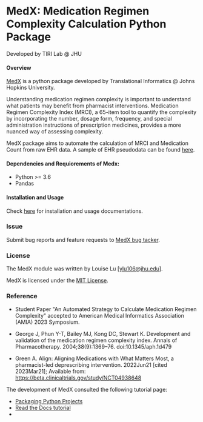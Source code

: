 # MedX: Medication Regimen Complexity Calculation Python Package
Developed by TIRI Lab @ JHU

#### Overview

[MedX](https://github.com/tirilab/medx) is a python package developed by Translational Informatics @ Johns Hopkins University.

Understanding medication regimen complexity is important to understand what patients may benefit from pharmacist interventions.
Medication Regimen Complexity Index (MRCI), a 65-item tool to quantify the complexity by incorporating the number, dosage form, frequency, and special administration instructions of prescription medicines, provides a more nuanced way of assessing complexity. 

MedX package aims to automate the calculation of MRCI and Medication Count from raw EHR data. 
A sample of EHR pseudodata can be found [here](https://github.com/tirilab/medx/blob/release/1.0/tests/sample_data/sample_med.csv).

#### Dependencies and Requiorements of Medx:
* Python >= 3.6
* Pandas

#### Installation and Usage

Check [here](https://medx.readthedocs.io/en/latest/usage.html#installation) for installation and usage documentations.

### Issue
Submit bug reports and feature requests to [MedX bug tacker](https://github.com/tirilab/medx/issues).

### License
The MedX module was written by Louise Lu [ylu106@jhu.edu].

MedX is licensed under the [MIT License](https://github.com/tirilab/medx/blob/main/LICENSE.txt).

### Reference
* Student Paper "An Automated Strategy to Calculate Medication Regimen Complexity" accepted to American Medical Informatics Association (AMIA) 2023 Symposium.

* George J, Phun Y-T, Bailey MJ, Kong DC, Stewart K. Development and validation of the medication regimen complexity index. Annals of Pharmacotherapy. 2004;38(9):1369–76. doi:10.1345/aph.1d479 

* Green A. Align: Aligning Medications with What Matters Most, a pharmacist-led deprescribing intervention. 2022Jun21 [cited 2023Mar21]; Available from: https://beta.clinicaltrials.gov/study/NCT04938648 

The development of MedX consulted the following tutorial page:
* [Packaging Python Projects](https://packaging.python.org/en/latest/tutorials/packaging-projects/)
* [Read the Docs tutorial](https://docs.readthedocs.io/en/stable/tutorial/)
* 